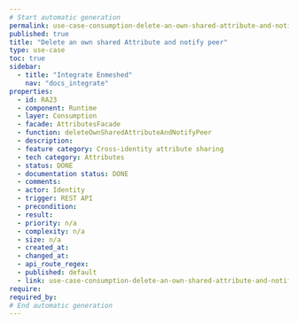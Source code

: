 ```yaml
---
# Start automatic generation
permalink: use-case-consumption-delete-an-own-shared-attribute-and-notify-peer
published: true
title: "Delete an own shared Attribute and notify peer"
type: use-case
toc: true
sidebar:
  - title: "Integrate Enmeshed"
    nav: "docs_integrate"
properties:
  - id: RA23
  - component: Runtime
  - layer: Consumption
  - facade: AttributesFacade
  - function: deleteOwnSharedAttributeAndNotifyPeer
  - description:
  - feature category: Cross-identity attribute sharing
  - tech category: Attributes
  - status: DONE
  - documentation status: DONE
  - comments:
  - actor: Identity
  - trigger: REST API
  - precondition:
  - result:
  - priority: n/a
  - complexity: n/a
  - size: n/a
  - created_at:
  - changed_at:
  - api_route_regex:
  - published: default
  - link: use-case-consumption-delete-an-own-shared-attribute-and-notify-peer
require:
required_by:
# End automatic generation
---
```

